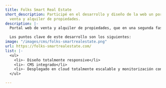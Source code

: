 ```yaml
---
title: Folks Smart Real Estate
short_description: Participé en el desarrollo y diseño de la web un portal web de
  venta y alquiler de propiedades.
description: |-
  Portal web de venta y alquiler de propiedades, que en una segunda fase tiene que convertirse en una plataforma de intercambio de inmuebles entre agencias y agentes inmobiliarios. Gedocu ha desarrollado a medida y desde cero el portal y seguirá desarrollando para alcanzar los objetivos propuestos por la empresa cliente.

  Los puntos clave de este desarrollo son los siguientes:
image: "/images/cms/folks-smartrealestate.png"
url: https://folks-smartrealestate.com/
list: |-
  <ul>
    <li>- Diseño totalmente responsive</li>
    <li>- CMS integrado</li>
    <li>- Desplegado en cloud totalmente escalable y monitorización continua</li>
  </ul>

---
```

